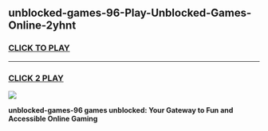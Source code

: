 
## unblocked-games-96-Play-Unblocked-Games-Online-2yhnt
<h3>
<a href="https://premium76.site?title=unblocked-games-96&ref=25A">CLICK TO PLAY</a></h3>
<hr>

<h3>
<a href="https://premium76.site?title=unblocked-games-96&ref=25A">CLICK 2 PLAY</a>
  
</h3>

<a href="https://premium76.site?title=unblocked-games-96&ref=25A"><img src="https://clearcache.store/games.png"></a>


**unblocked-games-96 games unblocked: Your Gateway to Fun and Accessible Online Gaming**
